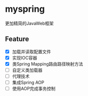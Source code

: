 # myspring
更加精简的JavaWeb框架

## Feature
- [x] 加载并读取配置文件
- [x] 实现IOC容器
- [x] 类Spring Mapping路由路径映射方法
- [ ] 自定义类加载器
- [ ] 代理技术
- [ ] 集成Spring AOP
- [ ] 使用AOP完成事务控制